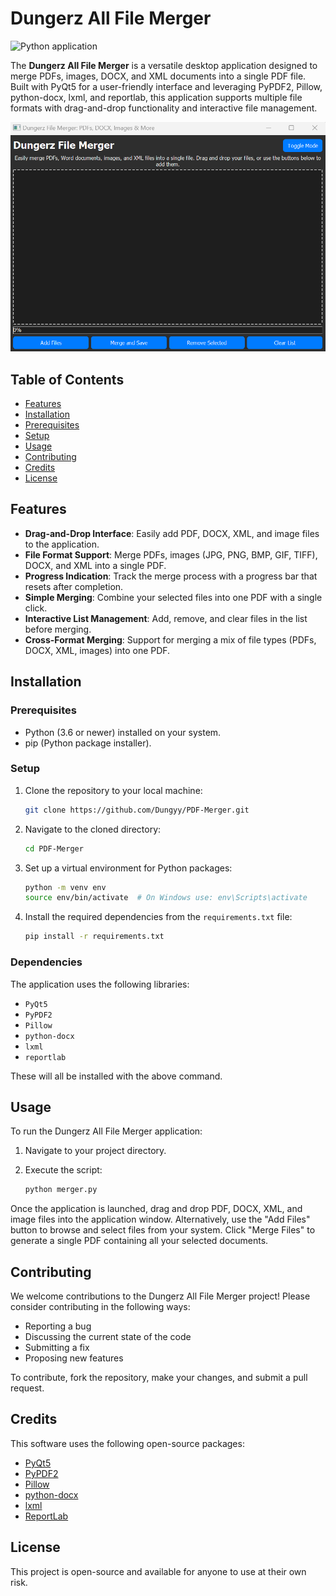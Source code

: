 # Dungerz All File Merger

![Python application](https://img.shields.io/badge/python-application-blue.svg)

The **Dungerz All File Merger** is a versatile desktop application designed to merge PDFs, images, DOCX, and XML documents into a single PDF file. Built with PyQt5 for a user-friendly interface and leveraging PyPDF2, Pillow, python-docx, lxml, and reportlab, this application supports multiple file formats with drag-and-drop functionality and interactive file management.

![alt text](./dungerzFile%20Merger.png)

## Table of Contents

- [Features](#features)
- [Installation](#installation)
- [Prerequisites](#prerequisites)
- [Setup](#setup)
- [Usage](#usage)
- [Contributing](#contributing)
- [Credits](#credits)
- [License](#license)

## Features

- **Drag-and-Drop Interface**: Easily add PDF, DOCX, XML, and image files to the application.
- **File Format Support**: Merge PDFs, images (JPG, PNG, BMP, GIF, TIFF), DOCX, and XML into a single PDF.
- **Progress Indication**: Track the merge process with a progress bar that resets after completion.
- **Simple Merging**: Combine your selected files into one PDF with a single click.
- **Interactive List Management**: Add, remove, and clear files in the list before merging.
- **Cross-Format Merging**: Support for merging a mix of file types (PDFs, DOCX, XML, images) into one PDF.

## Installation

### Prerequisites

- Python (3.6 or newer) installed on your system.
- pip (Python package installer).

### Setup

1. Clone the repository to your local machine:

    ```bash
    git clone https://github.com/Dungyy/PDF-Merger.git
    ```

2. Navigate to the cloned directory:

    ```bash
    cd PDF-Merger
    ```

3. Set up a virtual environment for Python packages:

    ```bash
    python -m venv env
    source env/bin/activate  # On Windows use: env\Scripts\activate
    ```

4. Install the required dependencies from the `requirements.txt` file:

    ```bash
    pip install -r requirements.txt
    ```

### Dependencies

The application uses the following libraries:
- `PyQt5`
- `PyPDF2`
- `Pillow`
- `python-docx`
- `lxml`
- `reportlab`

These will all be installed with the above command.

## Usage

To run the Dungerz All File Merger application:

1. Navigate to your project directory.
2. Execute the script:

    ```bash
    python merger.py
    ```

Once the application is launched, drag and drop PDF, DOCX, XML, and image files into the application window. Alternatively, use the "Add Files" button to browse and select files from your system. Click "Merge Files" to generate a single PDF containing all your selected documents.

## Contributing

We welcome contributions to the Dungerz All File Merger project! Please consider contributing in the following ways:

- Reporting a bug
- Discussing the current state of the code
- Submitting a fix
- Proposing new features

To contribute, fork the repository, make your changes, and submit a pull request.

## Credits

This software uses the following open-source packages:

- [PyQt5](https://riverbankcomputing.com/software/pyqt/intro)
- [PyPDF2](https://pypi.org/project/PyPDF2/)
- [Pillow](https://python-pillow.org/)
- [python-docx](https://python-docx.readthedocs.io/en/latest/)
- [lxml](https://lxml.de/)
- [ReportLab](https://www.reportlab.com/)

## License

This project is open-source and available for anyone to use at their own risk.
